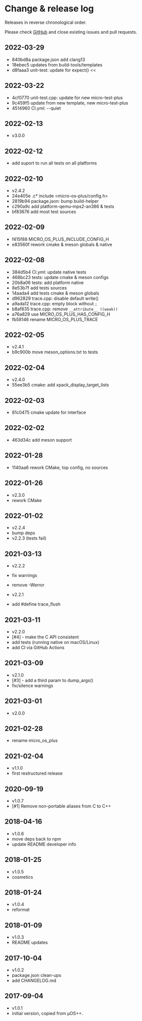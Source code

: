 # Change & release log

Releases in reverse chronological order.

Please check
[GitHub](https://github.com/micro-os-plus/diag-trace-xpack/issues/)
and close existing issues and pull requests.

## 2022-03-29

- 840bd8a package.json add clang13
- 18ebec5 updates from build-tools/templates
- d8faaa3 unit-test: update for expect() <<

## 2022-03-22

- 4cf0770 unit-test.cpp: update for new micro-test-plus
- 9c459f5 update from new template, new micro-test-plus
- 4514960 CI.yml: --quiet

## 2022-02-13

- v3.0.0

## 2022-02-12

- add suport to run all tests on all platforms

## 2022-02-10

- v2.4.2
- 24e405e .c* include <micro-os-plus/config.h>
- 2819b94 package.json: bump build-helper
- c290a9c add platform-qemu-mps2-an386 & tests
- bf83676 add most test sources

## 2022-02-09

- f415f88 MICRO_OS_PLUS_INCLUDE_CONFIG_H
- e83560f rework cmake & meson globals & native

## 2022-02-08

- 384d5b4 CI.yml: update native tests
- 468bc23 tests: update cmake & meson configs
- 20b8a06 tests: add platform native
- 8e53b7f add tests sources
- 14aada4 add tests cmake & meson globals
- d962829 trace.cpp: disable default write()
- a9ada12 trace.cpp: empty block without `;`
- b8af835 trace.cpp: remove `__attribute__ ((weak))`
- a76a829 use MICRO_OS_PLUS_HAS_CONFIG_H
- fb58146 rename MICRO_OS_PLUS_TRACE

## 2022-02-05

- v2.4.1
- b9c900b move meson_options.txt to tests

## 2022-02-04

- v2.4.0
- 55ee3b5 cmake: add xpack_display_target_lists

## 2022-02-03

- 81c0475 cmake update for interface

## 2022-02-02

- 463d34c add meson support

## 2022-01-28

- 1140aa6 rework CMake, top config, no sources

## 2022-01-26

- v2.3.0
- rework CMake

## 2022-01-02

- v2.2.4
- bump deps
- v2.2.3 (tests fail)

## 2021-03-13

- v2.2.2
- fix warnings
- remove -Werror

- v2.2.1
- add #define trace_flush

## 2021-03-11

- v2.2.0
- [#4] - make the C API consistent
- add tests (running native on macOS/Linux)
- add CI via GitHub Actions

## 2021-03-09

- v2.1.0
- [#3] - add a third param to dump_args()
- fix/silence warnings

## 2021-03-01

- v2.0.0

## 2021-02-28

- rename micro_os_plus

## 2021-02-04

- v1.1.0
- first restructured release

## 2020-09-19

- v1.0.7
- [#1] Remove non-portable aliases from C to C++

## 2018-04-16

- v1.0.6
- move deps back to npm
- update README developer info

## 2018-01-25

- v1.0.5
- cosmetics

## 2018-01-24

- v1.0.4
- reformat

## 2018-01-09

- v1.0.3
- README updates

## 2017-10-04

- v1.0.2
- package.json clean-ups
- add CHANGELOG.md

## 2017-09-04

- v1.0.1
- initial version, copied from µOS++.
